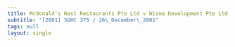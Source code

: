 ```yaml
---
title: Mcdonald's Rest Restaurants Pte Ltd v Wisma Development Pte Ltd
subtitle: "[2001] SGHC 375 / 26\_December\_2001"
tags: null
layout: single
---
```


